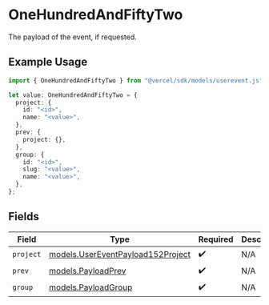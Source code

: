 # OneHundredAndFiftyTwo

The payload of the event, if requested.

## Example Usage

```typescript
import { OneHundredAndFiftyTwo } from "@vercel/sdk/models/userevent.js";

let value: OneHundredAndFiftyTwo = {
  project: {
    id: "<id>",
    name: "<value>",
  },
  prev: {
    project: {},
  },
  group: {
    id: "<id>",
    slug: "<value>",
    name: "<value>",
  },
};
```

## Fields

| Field                                                                        | Type                                                                         | Required                                                                     | Description                                                                  |
| ---------------------------------------------------------------------------- | ---------------------------------------------------------------------------- | ---------------------------------------------------------------------------- | ---------------------------------------------------------------------------- |
| `project`                                                                    | [models.UserEventPayload152Project](../models/usereventpayload152project.md) | :heavy_check_mark:                                                           | N/A                                                                          |
| `prev`                                                                       | [models.PayloadPrev](../models/payloadprev.md)                               | :heavy_check_mark:                                                           | N/A                                                                          |
| `group`                                                                      | [models.PayloadGroup](../models/payloadgroup.md)                             | :heavy_check_mark:                                                           | N/A                                                                          |